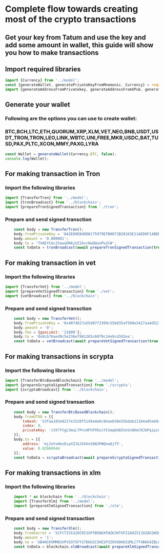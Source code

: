 # Complete flow towards creating most of the crypto transactions

## Get your key from Tatum and use the key and add some amount in wallet, this guide will show you how to make transactions
## Import required libraries
```javascript
import {Currency} from '../model';
const {generateWallet, generatePrivateKeyFromMnemonic, Currency} = require("@tatumio/tatum");
import {generateAddressFromPrivatekey, generateAddressFromXPub, generatePrivateKeyFromMnemonic} from './address';
```

## Generate your wallet
### Following are the options you can use to create wallet:
### BTC,BCH,LTC,ETH,QUORUM,XRP,XLM,VET,NEO,BNB,USDT,USDT_TRON,TRON,LEO,LINK,WBTC,UNI,FREE,MKR,USDC,BAT,TUSD,PAX,PLTC,XCON,MMY,PAXG,LYRA
```javascript
const Wallet = generateWallet(Currency.BTC, false);
console.log(Wallet);
```

## For making transaction in Tron
### Import the following libraries
```javascript
import {TransferTron} from '../model';
import {tronBroadcast} from '../blockchain';
import {prepareTronSignedTransaction} from './tron';
```

### Prepare and send signed transction
```javascript
    const body = new TransferTron();
    body.fromPrivateKey = '842E09EB40D8175979EFB0071B28163E11AED0F14BDD84090A4CEFB936EF5701';
    body.amount = '0.000001';
    body.to = 'TVAEYCmc15awaDRAjUZ1kvcHwQQaoPw2CW';
    const txData = tronBroadcast(await prepareTronSignedTransaction(true, body))
```

## For making transaction in vet
### Import the following libraries
```javascript
import {TransferVet} from '../model';
import {prepareVetSignedTransaction} from './vet';
import {vetBroadcast} from '../blockchain';
```

### Prepare and send signed transction
```javascript
    const body = new TransferVet();
    body.fromPrivateKey = '0x4874827a55d87f2309c55b835af509e3427aa4d52321eeb49a2b93b5c0f8edfb';
    body.amount = '0';
    body.fee = {gasLimit: '21000'};
    body.to = '0x8cb76aed9c5e336ef961265c6079c14e9cd3d2ea';
    const txData = vetBroadcast(await prepareVetSignedTransaction(true, body));
```

## For making transactions in scrypta
### Import the following libraries
```javascript
import {TransferBtcBasedBlockchain} from '../model';
import {prepareScryptaSignedTransaction} from './scrypta';
import {scryptaBroadcast} from '../blockchain';
```
### Prepare and send signed transaction
```javascript
    const body = new TransferBtcBasedBlockchain();
    body.fromUTXO = [{
        txHash: '53faa103e8217e1520f5149a4e8c84aeb58e55bdab11164a95e69a8ca50f8fcc',
        index: 0,
        privateKey: 'cVX7YtgL5muLTPncHFhP95oitV1mqUUA5VeSn8HeCRJbPqipzobf',
    }];
    body.to = [{
        address: 'mjJotvHmzEuyXZJGJXXknS6N3PWQnw6jf5',
        value: 0.02969944
    }];
    const txData = scryptaBroadcast(await prepareScryptaSignedTransaction(true, body)); 
```

## For making transactions in xlm
### Import the following libraries
```javascript
    import * as blockchain from '../blockchain';
    import {TransferXlm} from '../model';
    import {prepareXlmSignedTransaction} from './xlm';
```
### Prepare and send signed transaction
```javascript
    const body = new TransferXlm();
    body.fromSecret = 'SCFCTIS5326CRI3XFFBEWGXFWZK3HTUFI2AOI5IJUZAX2W5KM2PXIFIQ';
    body.amount = '1';
    body.to = 'GB4HCKVMM6SVPVSO7SFYS7DUU2C5KESP3ZOVGOHG32MLC7T4B6G4ZBLO';
    const txData = blockchain.xlmBroadcast(await prepareXlmSignedTransaction(true, body));
```

